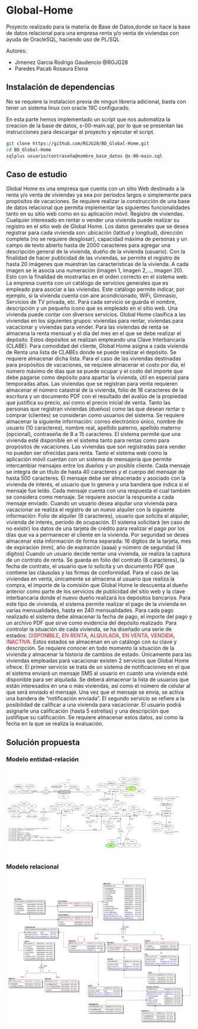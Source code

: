 # Global-Home
Proyecto realizado para la materia de Base de Datos,donde se hace la base de datos relacional para una empresa renta y/o venta de viviendas con ayuda de OracleSQL, haciendo uso de PL/SQL

Autores: 
- Jimenez Garcia Rodrigo Gaudencio @RGJG28
- Paredes Pacab Rosaura Elena 

## Instalación de dependencias
No se requiere la instalacion previa de ningun libreria adicional, basta con tener un sistema linux con oracle 19C configurado.

En esta parte hemos implementado un script que nos automatiza la creacion de la base de datos, s-00-main.sql, por lo que se presentan las instrucciones para descargar el proyecto y ejecutar el script.

```bash
git clone https://github.com/RGJG28/BD_Global-Home.git 
cd BD_Global-Home
sqlplus usuario/contraseña@nombre_base_datos @s-00-main.sql
```
## Caso de estudio
Global Home es una empresa que cuenta con un sitio Web destinado a la renta y/o venta
de viviendas ya sea por periodos largos o simplemente para propósitos de vacaciones. Se
requiere realizar la construcción de una base de datos relacional que permita
implementar las siguientes funcionalidades tanto en su sitio web como en su aplicación
móvil.
Registro de viviendas. Cualquier interesado en rentar o vender una vivienda puede realizar
su registro en el sitio web de Global Home. Los datos generales que se desea registrar para
cada vivienda son: ubicación (latitud y longitud), dirección completa (no se requiere
desglosar), capacidad máxima de personas y un campo de texto abierto hasta de 2000
caracteres para agregar una descripción general de la vivienda, dueño de la vivienda
(usuario).
Con la finalidad de hacer publicidad de las viviendas, se permite el registro de hasta 20
imágenes que muestran las características de la vivienda. A cada imagen se le asocia una
numeración (imagen 1, imagen 2,…, imagen 20). Esto con la finalidad de mostrarlas en el
orden correcto en el sistema web.
La empresa cuenta con un catálogo de servicios generales que es empleado para asociar a
las viviendas. Este catálogo permite indicar, por ejemplo, si la vivienda cuenta con aire
acondicionado, WiFi, Gimnasio, Servicios de TV privada, etc. Para cada servicio se guarda el
nombre, descripción y un pequeño ícono que es empleado en el sitio web. Una vivienda
puede contar con diversos servicios.
Global Home clasifica a las viviendas en los siguientes grupos: viviendas para rentar,
viviendas para vacacionar y viviendas para vender.
Para las viviendas de renta se almacena la renta mensual y el día del mes en el que se
debe realizar el depósito. Estos depósitos se realizan empleando una Clave Interbancaria
(CLABE). Para comodidad del cliente, Global Home asigna a cada vivienda de Renta una
lista de CLABEs donde se puede realizar el depósito. Se requiere almacenar dicha lista.
Para el caso de las viviendas destinadas para propósitos de vacaciones, se requiere
almacenar el costo por día, el número máximo de días que se puede ocupar y el costo del
importe que debe pagarse como depósito para apartar la vivienda, útil en especial para
temporadas altas.
Las viviendas que se registran para venta requieren almacenar el número catastral de la
vivienda, folio de 18 caracteres de la escritura y un documento PDF con el resultado del
avalúo de la propiedad que justifica su precio, así como el precio inicial de venta.
Tanto las personas que registran viviendas (dueños) como las que desean rentar o comprar
(clientes) se consideran como usuarios del sistema. Se requiere almacenar la siguiente
información: correo electrónico único, nombre de usuario (10 caracteres), nombre real,
apellido paterno, apellido materno (opcional), contraseña de 8 a 15 caracteres.
El sistema permite que una vivienda esté disponible en el sistema tanto para rentas como
para propósitos de vacaciones. Las viviendas que son registradas para vender no pueden
ser ofrecidas para renta.
Tanto el sistema web como la aplicación móvil cuentan con un sistema de mensajería que
permite intercambiar mensajes entre los dueños y un posible cliente. Cada mensaje se
integra de un título de hasta 40 caracteres y el cuerpo del mensaje de hasta 500
caracteres. El mensaje debe ser almacenado y asociado con la vivienda de interés, el
usuario que lo genera y una bandera que indica si el mensaje fue leído. Cada mensaje
cuenta con una respuesta el cual también se considera como mensaje. Se requiere asociar
la respuesta a cada mensaje enviado.
Cuando un usuario desea alquilar una vivienda para vacacionar se realiza el registro de un
nuevo alquiler con la siguiente información: Folio de alquiler (8 caracteres), usuario que
solicita el alquiler, vivienda de interés, periodo de ocupación. El sistema solicitará (en caso
de no existir) los datos de una tarjeta de crédito para realizar el pago por los días que va a
permanecer el cliente en la vivienda. Por seguridad se desea almacenar esta información
de forma separada: 16 dígitos de la tarjeta, mes de expiración (mm), año de expiración
(aaaa) y número de seguridad (4 dígitos)
Cuando un usuario decide rentar una vivienda, se realiza la captura de un contrato de
renta. Se guarda en folio del contrato (8 caracteres), la fecha de contrato, el usuario que lo
solicita y un documento PDF que contiene las cláusulas y las firmas de conformidad.
Para el caso de las viviendas en venta, únicamente se almacena al usuario que realiza la
compra, el importe de la comisión que Global Home le descuenta al dueño anterior como
parte de los servicios de publicidad del sitio web y la clave interbancaria donde el nuevo
dueño realizará los depósitos bancarios. Para este tipo de vivienda, el sistema permite
realizar el pago de la vivienda en varias mensualidades, hasta en 240 mensualidades. Para
cada pago realizado el sistema debe almacenar la fecha de pago, el importe del pago y un
archivo PDF que sirve como evidencia del depósito realizado.
Para controlar la situación de cada vivienda, se ha diseñado una serie de estados:
<span style="color:red">DISPONIBLE</span>, <span style="color:red">EN RENTA</span>, <span style="color:red">ALQUILADA</span>, <span style="color:red">EN VENTA</span>, <span style="color:red">VENDIDA</span>, <span style="color:red">INACTIVA</span>. Estos estados se almacenan
en un catálogo con su clave y descripción. Se requiere conocer en todo momento la
situación de la vivienda y almacenar la historia de cambios de estado.
Únicamente para las viviendas empleadas para vacacionar existen 2 servicios que Global
Home ofrece. El primer servicio se trata de un sistema de notificaciones en el que el
sistema enviará un mensaje SMS al usuario en cuanto una vivienda esté disponible para
ser alquilada. Se deberá almacenar la lista de usuarios que están interesados en una o
más viviendas, así como el número de celular al que será enviado el mensaje. Una vez que
el mensaje se envía, se activa una bandera de “notificación enviada”. El segundo servicio
se refiere a la posibilidad de calificar a una vivienda para vacacionar. El usuario podrá
asignarle una calificación (hasta 5 estrellas) y una descripción que justifique su calificación.
Se requiere almacenar estos datos, así como la fecha en la que se realiza la evaluación.
## Solución propuesta
### Modelo entidad-relación
![Modelo entidad-relación](https://github.com/RGJG28/BD_Fumigadora/blob/main/src/BD_proyecto_fumigadora_MER.png)
### Modelo relacional
![Modelo relacional](https://github.com/RGJG28/BD_Fumigadora/blob/main/src/Proyecto_fumigadora_ET.jpg)
